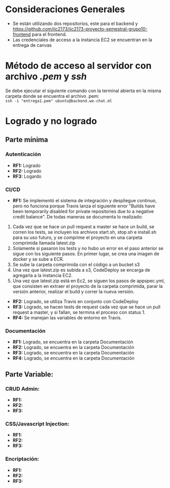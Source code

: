 # Consideraciones Generales

* Se están utilizando dos repositorios, este para el backend y https://github.com/iic2173/iic2173-proyecto-semestral-grupo10-frontend para el frontend.
* Las credenciales de acceso a la instancia EC2 se encuentran en la entrega de canvas

#  Método de acceso al servidor con archivo *.pem* y *ssh*

Se debe ejecutar el siguiente comando con la terminal abierta en la misma carpeta donde se encuentra el archivo .pem:\
```ssh -i "entrega1.pem" ubuntu@backend.we-chat.ml```


# Logrado y no logrado

## Parte mínima

### Autenticación

* **RF1:** Logrado
* **RF2:** Logrado
* **RF3:** Logardo

### CI/CD

* **RF1:** Se implementó el sistema de integración y despliegue continuo, pero no funciona porque Travis lanza el siguiente error "Builds have been temporarily disabled for private repositories due to a negative credit balance". De todas maneras se documenta lo realizado:
1. Cada vez que se hace un pull request a master se hace un build, se corren los tests, se incluyen los archivos start.sh, stop.sh e install.sh para su uso futuro, y se comprime el proyecto en una carpeta comprimida llamada latest.zip
2. Solamente si pasaron los tests y no hubo un error en el paso anterior se sigue con los siguiente pasos. En primer lugar, se crea una imagen de docker y se sube a ECR.
3. Se sube la carpeta comprimida con el código a un bucket s3
4. Una vez que latest.zip es subida a s3, CodeDeploy se encarga de agregarla a la instancia EC2.
5. Una vez que latest.zip está en Ec2, se siguen los pasos de appspec.yml, que consisten en extraer el proyecto de la carpeta comprimida, parar la versión anterior, realizar el build y correr la nueva versión.
* **RF2:** Logrado, se utiliza Travis en conjunto con CodeDeploy
* **RF3:** Logrado, se hacen tests de request cada vez que se hace un pull request a master, y si fallan, se termina el proceso con status 1.
* **RF4:** Se manejan las variables de entorno en Travis.

### Documentación
* **RF1:** Logrado, se encuentra en la carpeta Documentación
* **RF2:** Logrado, se encuentra en la carpeta Documentación
* **RF3:** Logrado, se encuentra en la carpeta Documentación
* **RF4:** Logrado, se encuentra en la carpeta Documentación

## Parte Variable:

### CRUD Admin:

* **RF1:**
* **RF2:**
* **RF3:**

### CSS/Javascript Injection:

* **RF1:**
* **RF2:**
* **RF3:**

### Encriptación:

* **RF1:**
* **RF2:**
* **RF3:**
